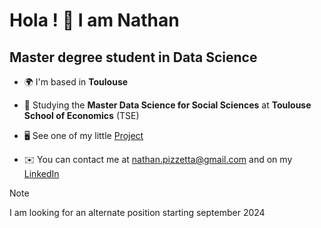<!--
**nate-pizz/nate-pizz** is a ✨ _special_ ✨ repository because its `README.md` (this file) appears on your GitHub profile.

Here are some ideas to get you started:

- 🔭 I’m currently working on ...
- 🌱 I’m currently learning ...
- 👯 I’m looking to collaborate on ...
- 🤔 I’m looking for help with ...
- 💬 Ask me about ...
- 📫 How to reach me: ...
- 😄 Pronouns: ...
- ⚡ Fun fact: ...
-->

Hola ! 👋 I am Nathan
=====================
Master degree student in Data Science
--------------  

* 🌍  I'm based in **Toulouse**

* 🧠  Studying the **Master Data Science for Social Sciences** at **Toulouse School of Economics** (TSE)
  
* 🖥️  See one of my little [Project](http://n-pizzetta.github.io/r-project/)

* ✉️  You can contact me at [nathan.pizzetta@gmail.com](mailto:nathan.pizzetta@gmail.com)
      and on my [LinkedIn](https://www.linkedin.com/in/n-pizzetta)


> [!NOTE]
> I am looking for an alternate position starting september 2024
